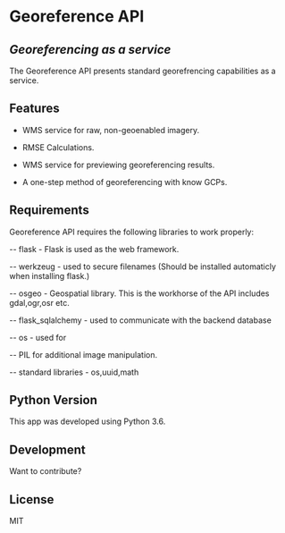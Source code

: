 # Georeference API
## _Georeferencing as a service_


The Georeference API presents standard georefrencing capabilities as a service.


## Features

- WMS service for raw, non-geoenabled imagery.
- RMSE Calculations.
- WMS service for previewing georeferencing results.


- A one-step method of georeferencing with know GCPs.


## Requirements

Georeference API requires the following libraries to work properly:


-- flask - Flask is used as the web framework.

-- werkzeug - used to secure filenames (Should be installed automaticly when installing flask.)

-- osgeo - Geospatial library. This is the workhorse of the API includes gdal,ogr,osr etc.

-- flask_sqlalchemy - used to communicate with the backend database

-- os - used for 

-- PIL for additional image manipulation.

-- standard libraries - os,uuid,math


## Python Version
This app was developed using Python 3.6.


## Development

Want to contribute? 


## License

MIT

